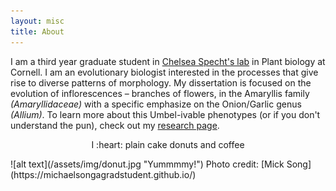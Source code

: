 ```yaml
---
layout: misc
title: About
---
```

I am a third year graduate student in [Chelsea Specht's lab](http://blogs.cornell.edu/specht/) in Plant biology at Cornell. I am an evolutionary biologist interested in the processes that give rise to diverse patterns of morphology. My dissertation is focused on the evolution of inflorescences – branches of flowers, in the Amaryllis family *(Amaryllidaceae)* with a specific emphasize on the Onion/Garlic genus *(Allium)*. To learn more about this Umbel-ivable phenotypes (or if you don't understand the pun), check out my [research page](https://jesusthebotanist.github.io/projects/Umbels.html).

<p align="center">
  I :heart: plain cake donuts and coffee
</p> 
![alt text](/assets/img/donut.jpg "Yummmmy!")
Photo credit:  [Mick Song](https://michaelsongagradstudent.github.io/)  
